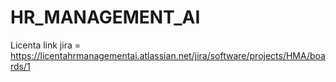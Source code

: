 # HR_MANAGEMENT_AI
Licenta
link jira = https://licentahrmanagementai.atlassian.net/jira/software/projects/HMA/boards/1
